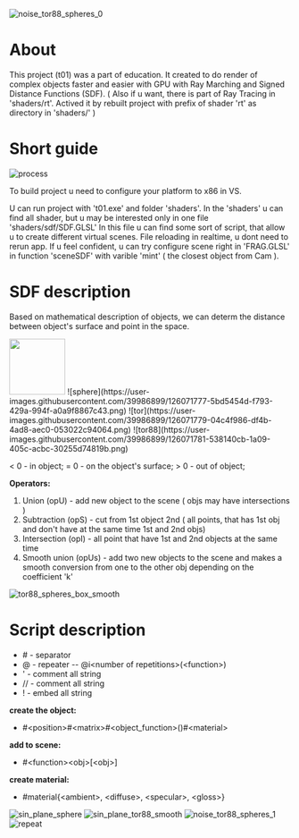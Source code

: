 ![noise_tor88_spheres_0](https://user-images.githubusercontent.com/39986899/126071555-ba04def2-03fd-4dab-8fe1-e6ccd085bf3e.jpg)

# About

  This project (t01) was a part of education.
  It created to do render of complex objects faster and easier with GPU with Ray Marching and Signed Distance Functions (SDF).
  ( Also if u want, there is part of Ray Tracing in 'shaders/rt'.
    Actived it by rebuilt project with prefix of shader 'rt' as directory in 'shaders/' )
    
# Short guide
![process](https://user-images.githubusercontent.com/39986899/126071557-e383c54c-8096-426a-b6ad-6938dec50161.jpg)

  To build project u need to configure your platform to x86 in VS.

  U can run project with 't01.exe' and folder 'shaders'.
  In the 'shaders' u can find all shader, but u may be interested only in one file 'shaders/sdf/SDF.GLSL'
  In this file u can find some sort of script, that allow u to create different virtual scenes.
  File reloading in realtime, u dont need to rerun app.
  If u feel confident, u can try configure scene right in 'FRAG.GLSL' in function 'sceneSDF' with varible 'mint' ( the closest object from Cam ).

# SDF description

Based on mathematical description of objects, we can determ the distance between object's surface and point in the space.

<img src="https://user-images.githubusercontent.com/39986899/126071777-5bd5454d-f793-429a-994f-a0a9f8867c43.png" width="100" height="100">
![sphere](https://user-images.githubusercontent.com/39986899/126071777-5bd5454d-f793-429a-994f-a0a9f8867c43.png)
![tor](https://user-images.githubusercontent.com/39986899/126071779-04c4f986-df4b-4ad8-aec0-053022c94064.png)
![tor88](https://user-images.githubusercontent.com/39986899/126071781-538140cb-1a09-405c-acbc-30255d74819b.png)

  \< 0 - in object;
  \= 0 - on the object's surface;
  \> 0 - out of object;

**Operators:**
1.  Union (opU) - add new object to the scene ( objs may have intersections )
2.  Subtraction (opS) - cut from 1st object 2nd ( all points, that has 1st obj and don't have at the same time 1st and 2nd objs)
3. Intersection (opI) - all point that have 1st and 2nd objects at the same time
4. Smooth union (opUs) - add two new objects to the scene and makes a smooth conversion from one to the other obj depending on the coefficient 'k'

![tor88_spheres_box_smooth](https://user-images.githubusercontent.com/39986899/126071561-edd772b5-d3f1-45e1-b023-a2d600530ea0.jpg)

  # Script description

  - \#  - separator
  - @  - repeater -- @i\<number of repetitions>(\<function>)
  - '  - comment all string
  - // - comment all string
  - !  - embed all string

 
  **create the object:**
   -  \#\<position>#\<matrix>#\<object_function>()#\<material>
   
  **add to scene:**
  -   #\<function>\<obj>[\<obj>]
   
  **create material:**
  - #material{\<ambient>, \<diffuse>, \<specular>, \<gloss>}
 
![sin_plane_sphere](https://user-images.githubusercontent.com/39986899/126071559-d9868d9a-461d-401c-bc3e-de5f5be37faa.jpg)
![sin_plane_tor88_smooth](https://user-images.githubusercontent.com/39986899/126071560-7c2f047e-7c12-4ca9-9098-e95db5b3073d.jpg)
![noise_tor88_spheres_1](https://user-images.githubusercontent.com/39986899/126071556-2b2f8be8-8659-408b-aba9-de1da93da3ad.jpg)
![repeat](https://user-images.githubusercontent.com/39986899/126071558-bea9865c-ddc9-4d85-a2c7-83a680c2c061.jpg)
